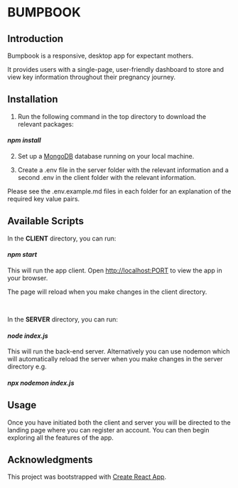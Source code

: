 # BUMPBOOK

## Introduction

Bumpbook is a responsive, desktop app for expectant mothers.

It provides users with a single-page, user-friendly dashboard to store and view key information throughout their pregnancy journey.

## Installation

1. Run the following command in the top directory to download the relevant packages:

<h4><em>npm install</em></h4>

2. Set up a [MongoDB](https://www.mongodb.com/) database running on your local machine.

3. Create a .env file in the server folder with the relevant information and a second .env in the client folder with the relevant information.

Please see the .env.example.md files in each folder for an explanation of the required key value pairs.

## Available Scripts

In the <strong>CLIENT</strong> directory, you can run:

<h4><em>npm start</em></h4>

This will run the app client. Open [http://localhost:PORT](http://localhost:PORT) to view the app in your browser.

The page will reload when you make changes in the client directory.

<br>

In the <strong>SERVER</strong> directory, you can run:

<h4><em>node index.js</em></h4>

This will run the back-end server. Alternatively you can use nodemon which will automatically reload the server when you make changes in the server directory e.g.

<h4><em>npx nodemon index.js</em></h4>

## Usage

Once you have initiated both the client and server you will be directed to the landing page where you can register an account. You can then begin exploring all the features of the app.

## Acknowledgments

This project was bootstrapped with [Create React App](https://github.com/facebook/create-react-app).
